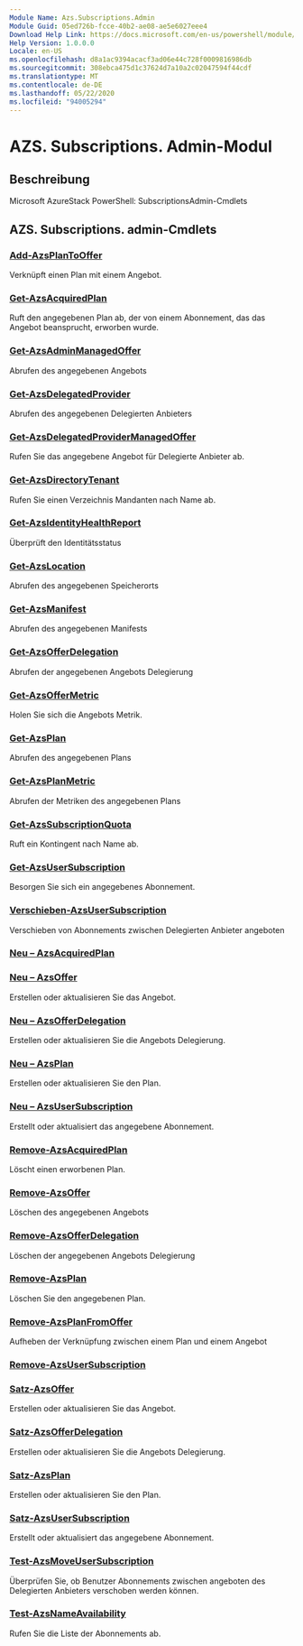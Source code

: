 ```yaml
---
Module Name: Azs.Subscriptions.Admin
Module Guid: 05ed726b-fcce-40b2-ae08-ae5e6027eee4
Download Help Link: https://docs.microsoft.com/en-us/powershell/module/azs.subscriptions.admin
Help Version: 1.0.0.0
Locale: en-US
ms.openlocfilehash: d8a1ac9394acacf3ad06e44c728f0009816986db
ms.sourcegitcommit: 308ebca475d1c37624d7a10a2c02047594f44cdf
ms.translationtype: MT
ms.contentlocale: de-DE
ms.lasthandoff: 05/22/2020
ms.locfileid: "94005294"
---
```

# AZS. Subscriptions. Admin-Modul
## Beschreibung
Microsoft AzureStack PowerShell: SubscriptionsAdmin-Cmdlets

## AZS. Subscriptions. admin-Cmdlets
### [Add-AzsPlanToOffer](Add-AzsPlanToOffer.md)
Verknüpft einen Plan mit einem Angebot.

### [Get-AzsAcquiredPlan](Get-AzsAcquiredPlan.md)
Ruft den angegebenen Plan ab, der von einem Abonnement, das das Angebot beansprucht, erworben wurde.

### [Get-AzsAdminManagedOffer](Get-AzsAdminManagedOffer.md)
Abrufen des angegebenen Angebots

### [Get-AzsDelegatedProvider](Get-AzsDelegatedProvider.md)
Abrufen des angegebenen Delegierten Anbieters

### [Get-AzsDelegatedProviderManagedOffer](Get-AzsDelegatedProviderManagedOffer.md)
Rufen Sie das angegebene Angebot für Delegierte Anbieter ab.

### [Get-AzsDirectoryTenant](Get-AzsDirectoryTenant.md)
Rufen Sie einen Verzeichnis Mandanten nach Name ab.

### [Get-AzsIdentityHealthReport](Get-AzsIdentityHealthReport.md)
Überprüft den Identitätsstatus

### [Get-AzsLocation](Get-AzsLocation.md)
Abrufen des angegebenen Speicherorts

### [Get-AzsManifest](Get-AzsManifest.md)
Abrufen des angegebenen Manifests

### [Get-AzsOfferDelegation](Get-AzsOfferDelegation.md)
Abrufen der angegebenen Angebots Delegierung

### [Get-AzsOfferMetric](Get-AzsOfferMetric.md)
Holen Sie sich die Angebots Metrik.

### [Get-AzsPlan](Get-AzsPlan.md)
Abrufen des angegebenen Plans

### [Get-AzsPlanMetric](Get-AzsPlanMetric.md)
Abrufen der Metriken des angegebenen Plans

### [Get-AzsSubscriptionQuota](Get-AzsSubscriptionQuota.md)
Ruft ein Kontingent nach Name ab.

### [Get-AzsUserSubscription](Get-AzsUserSubscription.md)
Besorgen Sie sich ein angegebenes Abonnement.

### [Verschieben-AzsUserSubscription](Move-AzsUserSubscription.md)
Verschieben von Abonnements zwischen Delegierten Anbieter angeboten

### [Neu – AzsAcquiredPlan](New-AzsAcquiredPlan.md)


### [Neu – AzsOffer](New-AzsOffer.md)
Erstellen oder aktualisieren Sie das Angebot.

### [Neu – AzsOfferDelegation](New-AzsOfferDelegation.md)
Erstellen oder aktualisieren Sie die Angebots Delegierung.

### [Neu – AzsPlan](New-AzsPlan.md)
Erstellen oder aktualisieren Sie den Plan.

### [Neu – AzsUserSubscription](New-AzsUserSubscription.md)
Erstellt oder aktualisiert das angegebene Abonnement.

### [Remove-AzsAcquiredPlan](Remove-AzsAcquiredPlan.md)
Löscht einen erworbenen Plan.

### [Remove-AzsOffer](Remove-AzsOffer.md)
Löschen des angegebenen Angebots

### [Remove-AzsOfferDelegation](Remove-AzsOfferDelegation.md)
Löschen der angegebenen Angebots Delegierung

### [Remove-AzsPlan](Remove-AzsPlan.md)
Löschen Sie den angegebenen Plan.

### [Remove-AzsPlanFromOffer](Remove-AzsPlanFromOffer.md)
Aufheben der Verknüpfung zwischen einem Plan und einem Angebot

### [Remove-AzsUserSubscription](Remove-AzsUserSubscription.md)


### [Satz-AzsOffer](Set-AzsOffer.md)
Erstellen oder aktualisieren Sie das Angebot.

### [Satz-AzsOfferDelegation](Set-AzsOfferDelegation.md)
Erstellen oder aktualisieren Sie die Angebots Delegierung.

### [Satz-AzsPlan](Set-AzsPlan.md)
Erstellen oder aktualisieren Sie den Plan.

### [Satz-AzsUserSubscription](Set-AzsUserSubscription.md)
Erstellt oder aktualisiert das angegebene Abonnement.

### [Test-AzsMoveUserSubscription](Test-AzsMoveUserSubscription.md)
Überprüfen Sie, ob Benutzer Abonnements zwischen angeboten des Delegierten Anbieters verschoben werden können.

### [Test-AzsNameAvailability](Test-AzsNameAvailability.md)
Rufen Sie die Liste der Abonnements ab.

